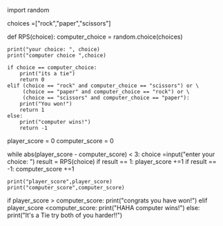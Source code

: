 import random

choices =["rock","paper","scissors"]

def RPS(choice):
    computer_choice = random.choice(choices)
    
    print("your choice: ", choice)
    print("computer choice ",choice)
    
    if choice == computer_choice:
        print("its a tie")
        return 0
    elif (choice == "rock" and computer_choice == "scissors") or \
         (choice == "paper" and computer_choice == "rock") or \
         (choice == "scissors" and computer_choice == "paper"):
        print("You won!")
        return 1 
    else:
        print("computer wins!")
        return -1
        
player_score = 0
computer_score = 0

while abs(player_score - computer_score) < 3:
    choice =input("enter your choice: ")
    result = RPS(choice)
    if result == 1:
        player_score +=1
    if result == -1:
        computer_score +=1
        
    print("player_score",player_score)
    print("computer_score",computer_score)
if player_score > computer_score:
    print("congrats you have won!")
elif player_score <computer_score:
    print("HAHA computer wins!")
else:
    print("It's a Tie try both of you harder!!")
    
    

